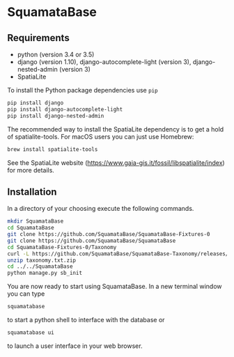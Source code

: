 # SquamataBase

## Requirements
+ python (version 3.4 or 3.5)
+ django (version 1.10), django-autocomplete-light (version 3), django-nested-admin (version 3)
+ SpatiaLite

To install the Python package dependencies use `pip`
```bash
pip install django
pip install django-autocomplete-light
pip install django-nested-admin
```

The recommended way to install the SpatiaLite dependency is to get a hold of spatialite-tools. For macOS users you can just use Homebrew:
```bash
brew install spatialite-tools
```
See the SpatiaLite website (https://www.gaia-gis.it/fossil/libspatialite/index) for more details.

## Installation
In a directory of your choosing execute the following commands.
```bash
mkdir SquamataBase
cd SquamataBase
git clone https://github.com/SquamataBase/SquamataBase-Fixtures-0
git clone https://github.com/SquamataBase/SquamataBase
cd SquamataBase-Fixtures-0/Taxonomy
curl -L https://github.com/SquamataBase/SquamataBase-Taxonomy/releases/download/v1/taxonomy.txt.zip > taxonomy.txt.zip
unzip taxonomy.txt.zip
cd ../../SquamataBase
python manage.py sb_init
```
You are now ready to start using SquamataBase. In a new terminal window you can type
```bash
squamatabase
```
to start a python shell to interface with the database or
```bash
squamatabase ui
```
to launch a user interface in your web browser.
